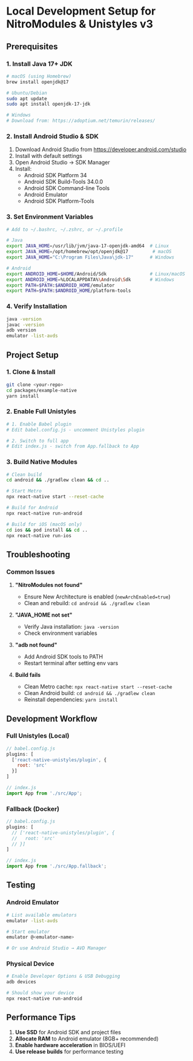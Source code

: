 # Local Development Setup for NitroModules & Unistyles v3

## Prerequisites

### 1. Install Java 17+ JDK
```bash
# macOS (using Homebrew)
brew install openjdk@17

# Ubuntu/Debian
sudo apt update
sudo apt install openjdk-17-jdk

# Windows
# Download from: https://adoptium.net/temurin/releases/
```

### 2. Install Android Studio & SDK
1. Download Android Studio from https://developer.android.com/studio
2. Install with default settings
3. Open Android Studio → SDK Manager
4. Install:
   - Android SDK Platform 34
   - Android SDK Build-Tools 34.0.0
   - Android SDK Command-line Tools
   - Android Emulator
   - Android SDK Platform-Tools

### 3. Set Environment Variables
```bash
# Add to ~/.bashrc, ~/.zshrc, or ~/.profile

# Java
export JAVA_HOME=/usr/lib/jvm/java-17-openjdk-amd64  # Linux
export JAVA_HOME=/opt/homebrew/opt/openjdk@17         # macOS
export JAVA_HOME="C:\Program Files\Java\jdk-17"      # Windows

# Android
export ANDROID_HOME=$HOME/Android/Sdk                # Linux/macOS
export ANDROID_HOME=%LOCALAPPDATA%\Android\Sdk       # Windows
export PATH=$PATH:$ANDROID_HOME/emulator
export PATH=$PATH:$ANDROID_HOME/platform-tools
```

### 4. Verify Installation
```bash
java -version
javac -version
adb version
emulator -list-avds
```

## Project Setup

### 1. Clone & Install
```bash
git clone <your-repo>
cd packages/example-native
yarn install
```

### 2. Enable Full Unistyles
```bash
# 1. Enable Babel plugin
# Edit babel.config.js - uncomment Unistyles plugin

# 2. Switch to full app
# Edit index.js - switch from App.fallback to App
```

### 3. Build Native Modules
```bash
# Clean build
cd android && ./gradlew clean && cd ..

# Start Metro
npx react-native start --reset-cache

# Build for Android
npx react-native run-android

# Build for iOS (macOS only)
cd ios && pod install && cd ..
npx react-native run-ios
```

## Troubleshooting

### Common Issues

1. **"NitroModules not found"**
   - Ensure New Architecture is enabled (`newArchEnabled=true`)
   - Clean and rebuild: `cd android && ./gradlew clean`

2. **"JAVA_HOME not set"**
   - Verify Java installation: `java -version`
   - Check environment variables

3. **"adb not found"**
   - Add Android SDK tools to PATH
   - Restart terminal after setting env vars

4. **Build fails**
   - Clean Metro cache: `npx react-native start --reset-cache`
   - Clean Android build: `cd android && ./gradlew clean`
   - Reinstall dependencies: `yarn install`

## Development Workflow

### Full Unistyles (Local)
```javascript
// babel.config.js
plugins: [
  ['react-native-unistyles/plugin', {
    root: 'src'
  }]
]

// index.js
import App from './src/App';
```

### Fallback (Docker)
```javascript
// babel.config.js
plugins: [
  // ['react-native-unistyles/plugin', {
  //   root: 'src'
  // }]
]

// index.js
import App from './src/App.fallback';
```

## Testing

### Android Emulator
```bash
# List available emulators
emulator -list-avds

# Start emulator
emulator @<emulator-name>

# Or use Android Studio → AVD Manager
```

### Physical Device
```bash
# Enable Developer Options & USB Debugging
adb devices

# Should show your device
npx react-native run-android
```

## Performance Tips

1. **Use SSD** for Android SDK and project files
2. **Allocate RAM** to Android emulator (8GB+ recommended)
3. **Enable hardware acceleration** in BIOS/UEFI
4. **Use release builds** for performance testing 
